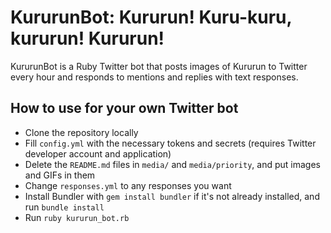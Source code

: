 # KururunBot: Kururun! Kuru-kuru, kururun! Kururun!

KururunBot is a Ruby Twitter bot that posts images of Kururun to Twitter every
hour and responds to mentions and replies with text responses.

## How to use for your own Twitter bot

- Clone the repository locally
- Fill `config.yml` with the necessary tokens and secrets (requires Twitter
  developer account and application)
- Delete the `README.md` files in `media/` and `media/priority`, and put images
  and GIFs in them
- Change `responses.yml` to any responses you want
- Install Bundler with `gem install bundler` if it's not already installed, and
  run `bundle install`
- Run `ruby kururun_bot.rb`
